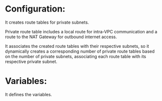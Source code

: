 # Configuration:

It creates route tables for private subnets.

Private route table includes a local route for intra-VPC communication and a route to the NAT Gateway for outbound internet access.

It associates the created route tables with their respective subnets, so it dynamically creates a corresponding number of private route tables based on the number of private subnets, associating each route table with its respective private subnet.

# Variables:
It defines the variables.
